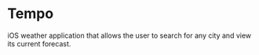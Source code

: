 # Tempo
iOS weather application that allows the user to search for any city and view its current forecast.
